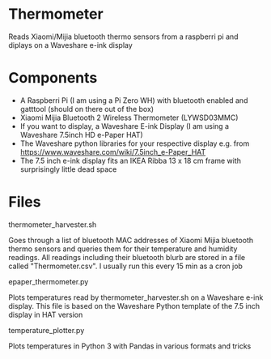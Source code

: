 # Thermometer
Reads Xiaomi/Mijia bluetooth thermo sensors from a raspberri pi and diplays on a Waveshare e-ink display

# Components
- A Raspberri Pi (I am using a Pi Zero WH) with bluetooth enabled and gatttool (should on there out of the box)
- Xiaomi Mijia Bluetooth 2 Wireless Thermometer (LYWSD03MMC)
- If you want to display, a Waveshare E-ink Display (I am using a Waveshare 7.5inch HD e-Paper HAT)
- The Waveshare python libraries for your respective display e.g. from https://www.waveshare.com/wiki/7.5inch_e-Paper_HAT
- The 7.5 inch e-ink display fits an IKEA Ribba 13 x 18 cm frame with surprisingly little dead space

# Files
thermometer_harvester.sh

Goes through a list of bluetooth MAC addresses of Xiaomi Mijia bluetooth thermo sensors and queries them for their temperature and humidity readings.
All readings including their bluetooth blurb are stored in a file called "Thermometer.csv".
I usually run this every 15 min as a cron job

epaper_thermometer.py

Plots temperatures read by thermometer_harvester.sh on a Waveshare e-ink display. This file is based on the Waveshare Python template of the 7.5 inch display in HAT version

temperature_plotter.py

Plots temperatures in Python 3 with Pandas in various formats and tricks
